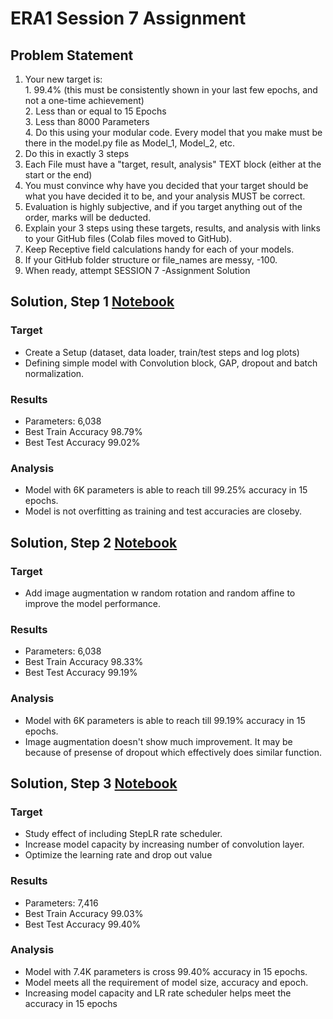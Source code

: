 # ERA1 Session 7 Assignment

## Problem Statement

1. Your new target is:  
        1. 99.4% (this must be consistently shown in your last few epochs, and not a one-time achievement)  
        2. Less than or equal to 15 Epochs  
        3. Less than 8000 Parameters  
        4. Do this using your modular code. Every model that you make must be there in the model.py file as Model_1, Model_2, etc.  
2. Do this in exactly 3 steps  
3. Each File must have a "target, result, analysis" TEXT block (either at the start or the end)  
4. You must convince why have you decided that your target should be what you have decided it to be, and your analysis MUST be correct.  
5. Evaluation is highly subjective, and if you target anything out of the order, marks will be deducted. 
6. Explain your 3 steps using these targets, results, and analysis with links to your GitHub files (Colab files moved to GitHub).  
7. Keep Receptive field calculations handy for each of your models.  
8. If your GitHub folder structure or file_names are messy, -100.  
9. When ready, attempt SESSION 7 -Assignment Solution  


## Solution, Step 1 [Notebook](./ERA1_S7_step1.ipynb)

### Target   
- Create a Setup (dataset, data loader, train/test steps and log plots)  
- Defining simple model with Convolution block, GAP, dropout and batch normalization.

### Results
- Parameters: 6,038
- Best Train Accuracy 98.79%  
- Best Test Accuracy 99.02%  

### Analysis
- Model with 6K parameters is able to reach till 99.25% accuracy in 15 epochs.
- Model is not overfitting as training and test accuracies are closeby.

## Solution, Step 2 [Notebook](https://github.com/sujitojha1/EVA8/blob/main/Session4/EVA8_S4_step2.ipynb)

### Target   
- Add image augmentation w random rotation and random affine to improve the model performance.

### Results
- Parameters: 6,038
- Best Train Accuracy 98.33%  
- Best Test Accuracy 99.19%  

### Analysis
- Model with 6K parameters is able to reach till 99.19% accuracy in 15 epochs.
- Image augmentation doesn't show much improvement. It may be because of presense of dropout which effectively does similar function.

## Solution, Step 3 [Notebook](https://github.com/sujitojha1/EVA8/blob/main/Session4/EVA8_S4_step3.ipynb)

### Target   
- Study effect of including StepLR rate scheduler.
- Increase model capacity by increasing number of convolution layer.
- Optimize the learning rate and drop out value

### Results
- Parameters: 7,416
- Best Train Accuracy 99.03%  
- Best Test Accuracy 99.40%  

### Analysis
- Model with 7.4K parameters is cross 99.40% accuracy in 15 epochs.
- Model meets all the requirement of model size, accuracy and epoch.
- Increasing model capacity and LR rate scheduler helps meet the accuracy in 15 epochs


